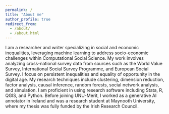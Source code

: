 ```yaml
---
permalink: /
title: "About me"
author_profile: true
redirect_from: 
  - /about/
  - /about.html
---
```


I am a researcher and writer specializing in social and economic inequalities, leveraging machine learning to address socio-economic challenges within Computational Social Science. My work involves analyzing cross-national survey data from sources such as the World Value Survey, International Social Survey Programme, and European Social Survey. I focus on persistent inequalities and equality of opportunity in the digital age. My research techniques include clustering, dimension reduction, factor analysis, causal inference, random forests, social network analysis, and simulation. I am proficient in using research software including Stata, R, QGIS, and Python. Before joining UNU-Merit, I worked as a generative AI annotator in Ireland and was a research student at Maynooth University, where my thesis was fully funded by the Irish Research Council.
